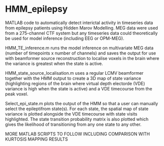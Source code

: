 # HMM_epilepsy
MATLAB code to automatically detect interictal activity in timeseries data from epilepsy patients using Hidden Marov Modelling. 
MEG data were used from a 275-channel CTF system but any timeseries data could theoretically be used for model inference (including EEG or OPM-MEG).

HMM_TE_inference.m runs the model inference on multivariate MEG data (number of timepoints x number of channels) and saves the output for use with beamformer source reconstruction to localise voxels in the brain where the variance is greatest when the state is active.

HMM_state_source_localisation.m uses a regular LCMV beamformer together with the HMM output to create a 3D map of state variance (highlighting regions of the brain where virtual depth electorde (VDE) variance is high when the state is active) and a VDE timecourse from the peak voxel.

Select_epi_state.m plots the output of the HMM so that a user can manually select the epileptifrom state(s). For each state, the spatial map of state variance is plotted alongside the VDE timecourse with state visits highlighted. The state transition probability matrix is also plotted which gives the likelihood of transitioning from any one state to any other. 

MORE MATLAB SCRIPTS TO FOLLOW INCLUDING COMPARISON WITH KURTOSIS MAPPING RESULTS
